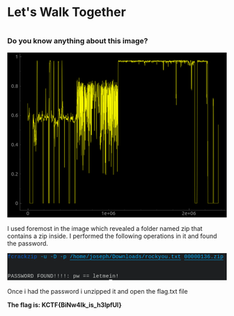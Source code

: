 <h1> Let's Walk Together <h1>

<h3> Do you know anything about this image? </h3>

<img src="images/interesting_waves.png">

<p>I used foremost in the image which revealed a folder named zip that contains a zip inside. I performed the following operations in it and found the password. </p>

<img src= "images/pass2.png">

<p>Once i had the password i unzipped it and open the flag.txt file</p>

<strong> The flag is: KCTF{BiNw4lk_is_h3lpfUl} </strong>


